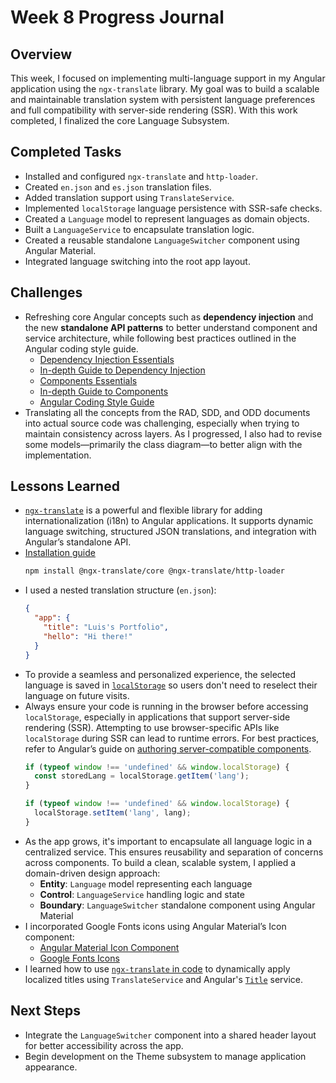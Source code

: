 # Week 8 Progress Journal

## Overview

This week, I focused on implementing multi-language support in my Angular application using the `ngx-translate` library. My goal was to build a scalable and maintainable translation system with persistent language preferences and full compatibility with server-side rendering (SSR). With this work completed, I finalized the core Language Subsystem.

## Completed Tasks

- Installed and configured `ngx-translate` and `http-loader`.
- Created `en.json` and `es.json` translation files.
- Added translation support using `TranslateService`.
- Implemented `localStorage` language persistence with SSR-safe checks.
- Created a `Language` model to represent languages as domain objects.
- Built a `LanguageService` to encapsulate translation logic.
- Created a reusable standalone `LanguageSwitcher` component using Angular Material.
- Integrated language switching into the root app layout.

## Challenges

- Refreshing core Angular concepts such as **dependency injection** and the new **standalone API patterns** to better understand component and service architecture, while following best practices outlined in the Angular coding style guide.
  - [Dependency Injection Essentials](https://angular.dev/essentials/dependency-injection)
  - [In-depth Guide to Dependency Injection](https://angular.dev/guide/di)
  - [Components Essentials](https://angular.dev/essentials/components)
  - [In-depth Guide to Components](https://angular.dev/guide/components)
  - [Angular Coding Style Guide](https://angular.dev/style-guide)
- Translating all the concepts from the RAD, SDD, and ODD documents into actual source code was challenging, especially when trying to maintain consistency across layers. As I progressed, I also had to revise some models—primarily the class diagram—to better align with the implementation.

## Lessons Learned

- [`ngx-translate`](https://ngx-translate.org/) is a powerful and flexible library for adding internationalization (i18n) to Angular applications. It supports dynamic language switching, structured JSON translations, and integration with Angular’s standalone API.
- [Installation guide](https://ngx-translate.org/getting-started/installation/)
  ```bash
  npm install @ngx-translate/core @ngx-translate/http-loader
  ```
- I used a nested translation structure (`en.json`):
  ```json
  {
    "app": {
      "title": "Luis's Portfolio",
      "hello": "Hi there!"
    }
  }
  ```
- To provide a seamless and personalized experience, the selected language is saved in [`localStorage`](https://developer.mozilla.org/en-US/docs/Web/API/Window/localStorage) so users don't need to reselect their language on future visits.
- Always ensure your code is running in the browser before accessing `localStorage`, especially in applications that support server-side rendering (SSR). Attempting to use browser-specific APIs like `localStorage` during SSR can lead to runtime errors. For best practices, refer to Angular’s guide on [authoring server-compatible components](https://angular.dev/guide/ssr#authoring-server-compatible-components).
  ```ts
  if (typeof window !== 'undefined' && window.localStorage) {
    const storedLang = localStorage.getItem('lang');
  }

  if (typeof window !== 'undefined' && window.localStorage) {
    localStorage.setItem('lang', lang);
  }
  ```
- As the app grows, it's important to encapsulate all language logic in a centralized service. This ensures reusability and separation of concerns across components. To build a clean, scalable system, I applied a domain-driven design approach:
  - **Entity**: `Language` model representing each language
  - **Control**: `LanguageService` handling logic and state
  - **Boundary**: `LanguageSwitcher` standalone component using Angular Material
- I incorporated Google Fonts icons using Angular Material’s Icon component:
  - [Angular Material Icon Component](https://material.angular.dev/components/icon/overview)
  - [Google Fonts Icons](https://fonts.google.com/icons)
- I learned how to use [`ngx-translate` in code](https://ngx-translate.org/getting-started/translating-your-components/#using-translations-in-code) to dynamically apply localized titles using `TranslateService` and Angular's [`Title`](https://angular.dev/api/platform-browser/Title) service.


## Next Steps
- Integrate the `LanguageSwitcher` component into a shared header layout for better accessibility across the app.
- Begin development on the Theme subsystem to manage application appearance.